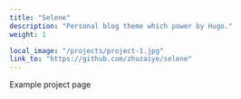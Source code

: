```yaml
---
title: "Selene" 
description: "Personal blog theme which power by Hugo." 
weight: 1

local_image: "/projects/project-1.jpg" 
link_to: "https://github.com/zhuzaiye/selene"
---
```


Example project page